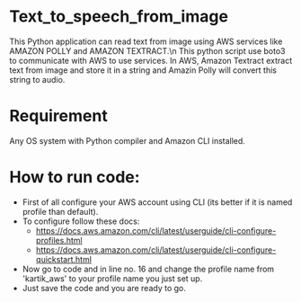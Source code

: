 # Text_to_speech_from_image
This Python application can read text from image using AWS services like AMAZON POLLY and AMAZON TEXTRACT.\n
This python script use boto3 to communicate with AWS to use services. In AWS, Amazon Textract extract text from image and store it in a string and 
Amazin Polly will convert this string to audio.

# Requirement
Any OS system with Python compiler and Amazon CLI installed.

# How to run code:
 * First of all configure your AWS account using CLI (its better if it is named profile than default). 
 * To configure follow these docs: 
      * https://docs.aws.amazon.com/cli/latest/userguide/cli-configure-profiles.html
      * https://docs.aws.amazon.com/cli/latest/userguide/cli-configure-quickstart.html
 * Now go to code and in line no. 16 and change the profile name from 'kartik_aws' to your profile name you just set up.
 * Just save the code and you are ready to go.
